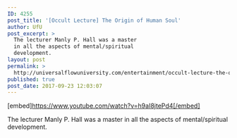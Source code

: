 ```yaml
---
ID: 4255
post_title: '[Occult Lecture] The Origin of Human Soul'
author: UfU
post_excerpt: >
  The lecturer Manly P. Hall was a master
  in all the aspects of mental/spiritual
  development.
layout: post
permalink: >
  http://universalflowuniversity.com/entertainment/occult-lecture-the-origin-of-human-soul/
published: true
post_date: 2017-09-23 12:03:07
---
```

[embed]https://www.youtube.com/watch?v=h9aI8jtePd4[/embed]<br>
<p>The lecturer Manly P. Hall was a master in all the aspects of mental/spiritual development.</p>